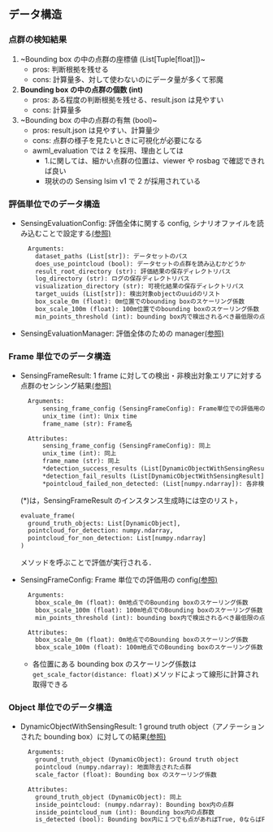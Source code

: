## データ構造

### 点群の検知結果

1. ~Bounding box の中の点群の座標値 (List[Tuple[float]])~
   - pros: 判断根拠を残せる
   - cons: 計算量多、対して使わないのにデータ量が多くて邪魔
2. **Bounding box の中の点群の個数 (int)**
   - pros: ある程度の判断根拠を残せる、result.json は見やすい
   - cons: 計算量多
3. ~Bounding box の中の点群の有無 (bool)~
   - pros: result.json は見やすい、計算量少
   - cons: 点群の様子を見たいときに可視化が必要になる
   - awml_evaluation では 2 を採用、理由としては
     - 1.に関しては、細かい点群の位置は、viewer や rosbag で確認できれば良い
     - 現状のの Sensing lsim v1 で 2 が採用されている

### 評価単位でのデータ構造

- SensingEvaluationConfig: 評価全体に関する config, シナリオファイルを読み込むことで設定する[(参照)](../../awml_evaluation/awml_evaluation/config/sensing_evaluation_config.py)

  ```txt
    Arguments:
      dataset_paths (List[str]): データセットのパス
      does_use_pointcloud (bool): データセットの点群を読み込むかどうか
      result_root_directory (str): 評価結果の保存ディレクトリパス
      log_directory (str): ログの保存ディレクトリパス
      visualization_directory (str): 可視化結果の保存ディレクトリパス
      target_uuids (List[str]): 検出対象objectのuuidのリスト
      box_scale_0m (float): 0m位置でのbounding boxのスケーリング係数
      box_scale_100m (float): 100m位置でのbounding boxのスケーリング係数
      min_points_threshold (int): bounding box内で検出されるべき最低限の点群数の閾値
  ```

- SensingEvaluationManager: 評価全体のための manager[(参照)](../../awml_evaluation/awml_evaluation/manager/perception_evaluation_manager.py)

### Frame 単位でのデータ構造

- SensingFrameResult: 1 frame に対しての検出・非検出対象エリアに対する点群のセンシング結果[(参照)](../../awml_evaluation/awml_evaluation/evaluation/sensing/sensing_frame_result.py)

  ```txt
    Arguments:
        sensing_frame_config (SensingFrameConfig): Frame単位での評価用のconfig
        unix_time (int): Unix time
        frame_name (str): Frame名

    Attributes:
        sensing_frame_config (SensingFrameConfig): 同上
        unix_time (int): 同上
        frame_name (str): 同上
        *detection_success_results (List[DynamicObjectWithSensingResult]): 各検出対象エリアで検出成功したobjectのリスト
        *detection_fail_results (List[DynamicObjectWithSensingResult]): 各検出対象エリアで検出失敗したobjectのリスト
        *pointcloud_failed_non_detected: (List[numpy.ndarray]): 各非検出対象エリアごとで非検出失敗（=誤検出）された点群（リストの長さ = 非検出対象エリア数）
  ```

  (\*)は，SensingFrameResult のインスタンス生成時には空のリスト，

  ```python
  evaluate_frame(
    ground_truth_objects: List[DynamicObject],
    pointcloud_for_detection: numpy.ndarray,
    pointcloud_for_non_detection: List[numpy.ndarray]
  )
  ```

  メソッドを呼ぶことで評価が実行される．

- SensingFrameConfig: Frame 単位での評価用の config[(参照)](../../awml_evaluation/awml_evaluation/evaluation/sensing/sensing_frame_config.py)

  ```txt
    Arguments:
      bbox_scale_0m (float): 0m地点でのBounding boxのスケーリング係数
      bbox_scale_100m (float): 100m地点でのBounding boxのスケーリング係数
      min_points_threshold (int): bounding box内で検出されるべき最低限の点群数の閾値

    Attributes:
      bbox_scale_0m (float): 0m地点でのBounding boxのスケーリング係数
      bbox_scale_100m (float): 100m地点でのBounding boxのスケーリング係数
  ```

  - 各位置にある bounding box のスケーリング係数は`get_scale_factor(distance: float)`メソッドによって線形に計算され取得できる

### Object 単位でのデータ構造

- DynamicObjectWithSensingResult: 1 ground truth object（アノテーションされた bounding box）に対しての結果[(参照)](../../awml_evaluation/awml_evaluation/evaluation/sensing/sensing_result.py)

  ```txt
    Arguments:
      ground_truth_object (DynamicObject): Ground truth object
      pointcloud (numpy.ndarray): 地面除去された点群
      scale_factor (float): Bounding box のスケーリング係数

    Attributes:
      ground_truth_object (DynamicObject): 同上
      inside_pointcloud: (numpy.ndarray): Bounding box内の点群
      inside_pointcloud_num (int): Bounding box内の点群数
      is_detected (bool): Bounding box内に１つでも点があればTrue, 0ならばFalse
  ```
